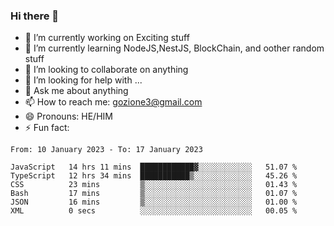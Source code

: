### Hi there 👋

<!--
**charlieScript/charlieScript** is a ✨ _special_ ✨ repository because its `README.md` (this file) appears on your GitHub profile.

Here are some ideas to get you started: -->

- 🔭 I’m currently working on Exciting stuff
- 🌱 I’m currently learning NodeJS,NestJS, BlockChain, and oother random stuff
- 👯 I’m looking to collaborate on anything
- 🤔 I’m looking for help with ...
- 💬 Ask me about anything
- 📫 How to reach me: gozione3@gmail.com
- 😄 Pronouns: HE/HIM
- ⚡ Fun fact: 
<!--START_SECTION:waka-->

```text
From: 10 January 2023 - To: 17 January 2023

JavaScript   14 hrs 11 mins  ████████████▓░░░░░░░░░░░░   51.07 %
TypeScript   12 hrs 34 mins  ███████████▒░░░░░░░░░░░░░   45.26 %
CSS          23 mins         ▒░░░░░░░░░░░░░░░░░░░░░░░░   01.43 %
Bash         17 mins         ▒░░░░░░░░░░░░░░░░░░░░░░░░   01.07 %
JSON         16 mins         ▒░░░░░░░░░░░░░░░░░░░░░░░░   01.00 %
XML          0 secs          ░░░░░░░░░░░░░░░░░░░░░░░░░   00.05 %
```

<!--END_SECTION:waka-->
